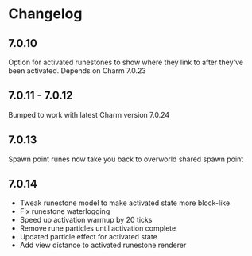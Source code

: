 # Changelog

## 7.0.10

Option for activated runestones to show where they link to after they've been activated.
Depends on Charm 7.0.23

## 7.0.11 - 7.0.12

Bumped to work with latest Charm version 7.0.24

## 7.0.13

Spawn point runes now take you back to overworld shared spawn point

## 7.0.14

- Tweak runestone model to make activated state more block-like
- Fix runestone waterlogging
- Speed up activation warmup by 20 ticks
- Remove rune particles until activation complete
- Updated particle effect for activated state
- Add view distance to activated runestone renderer
